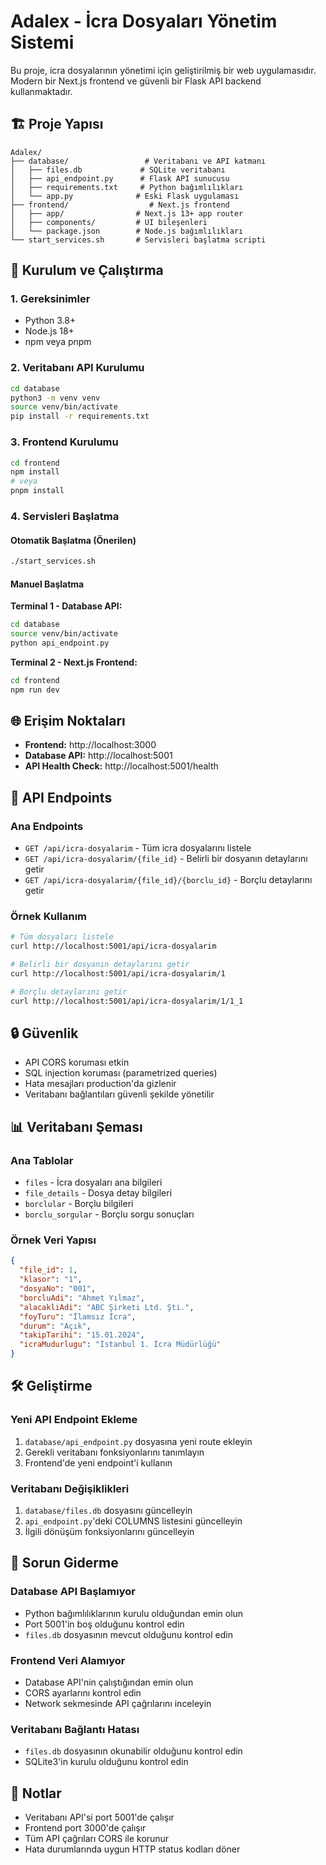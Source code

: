 # Adalex - İcra Dosyaları Yönetim Sistemi

Bu proje, icra dosyalarının yönetimi için geliştirilmiş bir web uygulamasıdır. Modern bir Next.js frontend ve güvenli bir Flask API backend kullanmaktadır.

## 🏗️ Proje Yapısı

```
Adalex/
├── database/                 # Veritabanı ve API katmanı
│   ├── files.db             # SQLite veritabanı
│   ├── api_endpoint.py      # Flask API sunucusu
│   ├── requirements.txt     # Python bağımlılıkları
│   └── app.py              # Eski Flask uygulaması
├── frontend/                  # Next.js frontend
│   ├── app/                # Next.js 13+ app router
│   ├── components/         # UI bileşenleri
│   └── package.json        # Node.js bağımlılıkları
└── start_services.sh       # Servisleri başlatma scripti
```

## 🚀 Kurulum ve Çalıştırma

### 1. Gereksinimler

- Python 3.8+
- Node.js 18+
- npm veya pnpm

### 2. Veritabanı API Kurulumu

```bash
cd database
python3 -m venv venv
source venv/bin/activate
pip install -r requirements.txt
```

### 3. Frontend Kurulumu

```bash
cd frontend
npm install
# veya
pnpm install
```

### 4. Servisleri Başlatma

#### Otomatik Başlatma (Önerilen)
```bash
./start_services.sh
```

#### Manuel Başlatma

**Terminal 1 - Database API:**
```bash
cd database
source venv/bin/activate
python api_endpoint.py
```

**Terminal 2 - Next.js Frontend:**
```bash
cd frontend
npm run dev
```

## 🌐 Erişim Noktaları

- **Frontend:** http://localhost:3000
- **Database API:** http://localhost:5001
- **API Health Check:** http://localhost:5001/health

## 🔌 API Endpoints

### Ana Endpoints

- `GET /api/icra-dosyalarim` - Tüm icra dosyalarını listele
- `GET /api/icra-dosyalarim/{file_id}` - Belirli bir dosyanın detaylarını getir
- `GET /api/icra-dosyalarim/{file_id}/{borclu_id}` - Borçlu detaylarını getir

### Örnek Kullanım

```bash
# Tüm dosyaları listele
curl http://localhost:5001/api/icra-dosyalarim

# Belirli bir dosyanın detaylarını getir
curl http://localhost:5001/api/icra-dosyalarim/1

# Borçlu detaylarını getir
curl http://localhost:5001/api/icra-dosyalarim/1/1_1
```

## 🔒 Güvenlik

- API CORS koruması etkin
- SQL injection koruması (parametrized queries)
- Hata mesajları production'da gizlenir
- Veritabanı bağlantıları güvenli şekilde yönetilir

## 📊 Veritabanı Şeması

### Ana Tablolar

- `files` - İcra dosyaları ana bilgileri
- `file_details` - Dosya detay bilgileri
- `borclular` - Borçlu bilgileri
- `borclu_sorgular` - Borçlu sorgu sonuçları

### Örnek Veri Yapısı

```json
{
  "file_id": 1,
  "klasor": "1",
  "dosyaNo": "001",
  "borcluAdi": "Ahmet Yılmaz",
  "alacakliAdi": "ABC Şirketi Ltd. Şti.",
  "foyTuru": "İlamsız İcra",
  "durum": "Açık",
  "takipTarihi": "15.01.2024",
  "icraMudurlugu": "İstanbul 1. İcra Müdürlüğü"
}
```

## 🛠️ Geliştirme

### Yeni API Endpoint Ekleme

1. `database/api_endpoint.py` dosyasına yeni route ekleyin
2. Gerekli veritabanı fonksiyonlarını tanımlayın
3. Frontend'de yeni endpoint'i kullanın

### Veritabanı Değişiklikleri

1. `database/files.db` dosyasını güncelleyin
2. `api_endpoint.py`'deki COLUMNS listesini güncelleyin
3. İlgili dönüşüm fonksiyonlarını güncelleyin

## 🐛 Sorun Giderme

### Database API Başlamıyor
- Python bağımlılıklarının kurulu olduğundan emin olun
- Port 5001'in boş olduğunu kontrol edin
- `files.db` dosyasının mevcut olduğunu kontrol edin

### Frontend Veri Alamıyor
- Database API'nin çalıştığından emin olun
- CORS ayarlarını kontrol edin
- Network sekmesinde API çağrılarını inceleyin

### Veritabanı Bağlantı Hatası
- `files.db` dosyasının okunabilir olduğunu kontrol edin
- SQLite3'in kurulu olduğunu kontrol edin

## 📝 Notlar

- Veritabanı API'si port 5001'de çalışır
- Frontend port 3000'de çalışır
- Tüm API çağrıları CORS ile korunur
- Hata durumlarında uygun HTTP status kodları döner 
